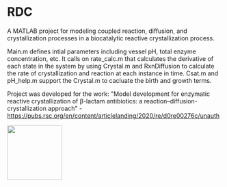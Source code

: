 # RDC
A MATLAB project for modeling coupled reaction, diffusion, and crystallization processes in a biocatalytic reactive crystallization process.

Main.m defines intial parameters including vessel pH, total enzyme concentration, etc. It calls on rate_calc.m that calculates the derivative of each state in the system by using Crystal.m and RxnDiffusion to calculate the rate of crystallization and reaction at each instance in time. Csat.m and pH_help.m support the Crystal.m to cacluate the birth and growth terms.

Project was developed for the work: "Model development for enzymatic reactive crystallization of β-lactam antibiotics: a reaction–diffusion-crystallization approach" - https://pubs.rsc.org/en/content/articlelanding/2020/re/d0re00276c/unauth

<img src="/Model_framework.PNG" width="128"/>
